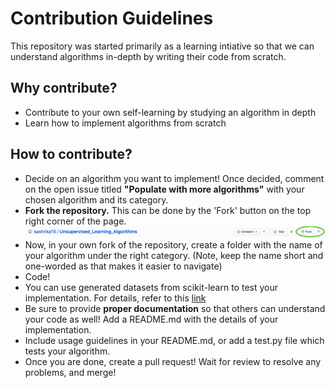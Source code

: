 # Contribution Guidelines

This repository was started primarily as a learning intiative so that we can understand algorithms in-depth by writing their code from scratch.

## Why contribute?
- Contribute to your own self-learning by studying an algorithm in depth
- Learn how to implement algorithms from scratch


## How to contribute?

- Decide on an algorithm you want to implement! Once decided, comment on the open issue titled **"Populate with more algorithms"** with your chosen algorithm and its category.
- **Fork the repository.** This can be done by the 'Fork' button on the top right corner of the page.
![How to fork](assets/fork.png)
- Now, in your own fork of the repository, create a folder with the name of your algorithm under the right category. (Note, keep the name short and one-worded as that makes it easier to navigate)
- Code!
- You can use generated datasets from scikit-learn to test your implementation. For details, refer to this [link](https://scikit-learn.org/stable/datasets/sample_generators.html)
- Be sure to provide **proper documentation** so that others can understand your code as well! Add a README.md with the details of your implementation. 
- Include usage guidelines in your README.md, or add a test.py file which tests your algorithm.
- Once you are done, create a pull request! Wait for review to resolve any problems, and merge!
